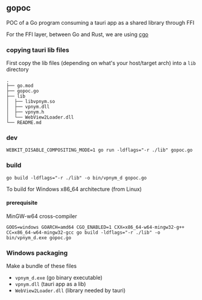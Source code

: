 ## gopoc

POC of a Go program consuming a tauri app as a shared library
through FFI

For the FFI layer, between Go and Rust, we are using [cgo](https://pkg.go.dev/cmd/cgo)

### copying tauri lib files

First copy the lib files (depending on what's your host/target arch) into a `lib` directory

```
.
├── go.mod
├── gopoc.go
├── lib
│  ├── libvpnym.so
│  ├── vpnym.dll
│  ├── vpnym.h
│  └── WebView2Loader.dll
└── README.md
```

### dev

```
WEBKIT_DISABLE_COMPOSITING_MODE=1 go run -ldflags="-r ./lib" gopoc.go
```

### build

```
go build -ldflags="-r ./lib" -o bin/vpnym_d gopoc.go
```

To build for Windows x86_64 architecture (from Linux)

#### prerequisite

MinGW-w64 cross-compiler

```
GOOS=windows GOARCH=amd64 CGO_ENABLED=1 CXX=x86_64-w64-mingw32-g++ CC=x86_64-w64-mingw32-gcc go build -ldflags="-r ./lib" -o bin/vpnym_d.exe gopoc.go
```

### Windows packaging

Make a bundle of these files
- `vpnym_d.exe` (go binary executable)
- `vpnym.dll` (tauri app as a lib)
- `WebView2Loader.dll` (library needed by tauri)

